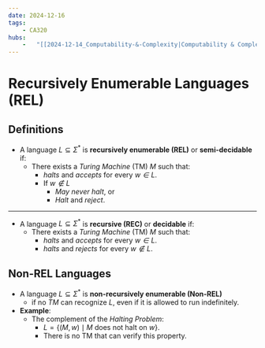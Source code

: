 ```yaml
---
date: 2024-12-16 
tags: 
    - CA320
hubs: 
    -   "[[2024-12-14_Computability-&-Complexity|Computability & Complexity]]"
---
```


# Recursively Enumerable Languages (REL)
## Definitions
- A language $L \subseteq \Sigma^*$ is **recursively enumerable (REL)** or **semi-decidable** if:
  - There exists a *Turing Machine* (TM) *$M$* such that:
    - *halts* and *accepts* for every *$w \in L$*.
    - If *$w \notin L$*
      - *May never halt*, or
      - *Halt* and *reject*.
----------

- A language $L \subseteq \Sigma^*$ is **recursive (REC)** or **decidable** if:
  - There exists a *Turing Machine* (TM) *$M$* such that:
    - *halts* and *accepts* for every *$w \in L$*.
    - *halts* and *rejects* for every *$w \notin L$*.

## Non-REL Languages
- A language $L \subseteq \Sigma^*$ is **non-recursively enumerable (Non-REL)** 
  - if no *TM* can recognize $L$, even if it is allowed to run indefinitely.
- **Example**:
  - The complement of the *Halting Problem*:
    - $L = \{(M, w) \mid M \text{ does not halt on } w\}$.
    - There is no TM that can verify this property.
